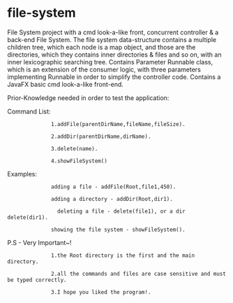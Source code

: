 # file-system

File System project with a cmd look-a-like front, concurrent controller & a back-end File System.
The file system data-structure contains a multiple children tree, which each node is a map object, and those are the directories,
which they contains inner directories & files and so on, with an inner lexicographic searching tree.
Contains Parameter Runnable class, which is an extension of the consumer logic, with three parameters implementing Runnable in order to simplify the controller code.
Contains a JavaFX basic cmd look-a-like front-end.

Prior-Knowledge needed in order to test the application:

  Command List: 
  
                  1.addFile(parentDirName,fileName,fileSize).
                  
                  2.addDir(parentDirName,dirName).
                  
                  3.delete(name).
                  
                  4.showFileSystem()
                  
  Examples:
  
                  adding a file - addFile(Root,file1,450).
                  
                  adding a directory - addDir(Root,dir1).
                  
        	        deleting a file - delete(file1), or a dir delete(dir1).
            
                  showing the file system - showFileSystem().


  P.S - Very Important~!
   
                  1.the Root directory is the first and the main directory.
                             
                  2.all the commands and files are case sensitive and must be typed correctly.
                             
                  3.I hope you liked the program!.
